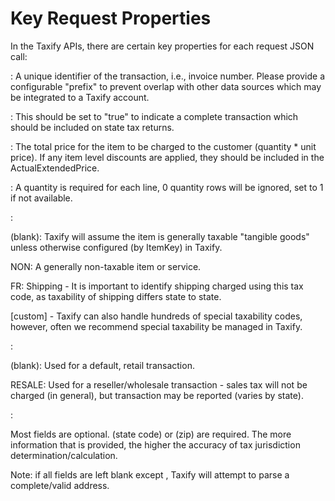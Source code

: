 # Key Request Properties

In the Taxify APIs, there are certain key properties for each request JSON call:
 
<DocumentKey>: A unique identifier of the transaction, i.e., invoice number. Please provide a configurable "prefix" to prevent overlap with other data sources which may be integrated to a Taxify account.

<IsCommited>: This should be set to "true" to indicate a complete transaction which should be included on state tax returns.

<ActualExtendedPrice>: The total price for the item to be charged to the customer (quantity * unit price). If any item level discounts are applied, they should be included in the ActualExtendedPrice.

<Quantity>: A quantity is required for each line, 0 quantity rows will be ignored, set to 1 if not available.

<ItemTaxability>:

(blank): Taxify will assume the item is generally taxable "tangible goods" unless otherwise configured (by ItemKey) in Taxify.

NON: A generally non-taxable item or service.

FR: Shipping - It is important to identify shipping charged using this tax code, as taxability of shipping differs state to state.

[custom] - Taxify can also handle hundreds of special taxability codes, however, often we recommend special taxability be managed in Taxify.

<CustomerTaxability>:

(blank): Used for a default, retail transaction.

RESALE: Used for a reseller/wholesale transaction - sales tax will not be charged (in general), but transaction may be reported (varies by state).

<DestinationAddress>:

Most fields are optional. <Region> (state code) or <PostalCode> (zip) are required. The more information that is provided, the higher the accuracy of tax jurisdiction determination/calculation.

Note: if all fields are left blank except <Street1>, Taxify will attempt to parse a complete/valid address.